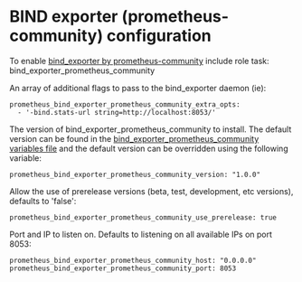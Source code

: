 # BIND exporter (prometheus-community) configuration

To enable [bind_exporter by prometheus-community](https://github.com/prometheus-community/bind_exporter) include role task: bind_exporter_prometheus_community

An array of additional flags to pass to the bind_exporter daemon (ie):

    prometheus_bind_exporter_prometheus_community_extra_opts:
      - '-bind.stats-url string=http://localhost:8053/'

The version of bind_exporter_prometheus_community to install. The default version can be found in the [bind_exporter_prometheus_community variables file](../vars/software/bind_exporter_prometheus_community.yml) and the default version can be overridden using the following variable:

    prometheus_bind_exporter_prometheus_community_version: "1.0.0"

Allow the use of prerelease versions (beta, test, development, etc versions), defaults to 'false':

    prometheus_bind_exporter_prometheus_community_use_prerelease: true

Port and IP to listen on. Defaults to listening on all available IPs on port 8053:

    prometheus_bind_exporter_prometheus_community_host: "0.0.0.0"
    prometheus_bind_exporter_prometheus_community_port: 8053
